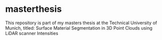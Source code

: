 # masterthesis
This repository is part of my masters thesis at the Technical University of Munich, titled: Surface Material Segmentation in 3D Point Clouds using LiDAR scanner Intensities 
